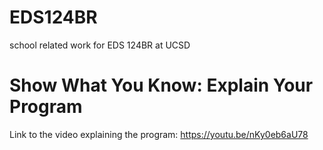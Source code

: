 # EDS124BR
school related work for EDS 124BR at UCSD
# Show What You Know: Explain Your Program
Link to the video explaining the program: https://youtu.be/nKy0eb6aU78
